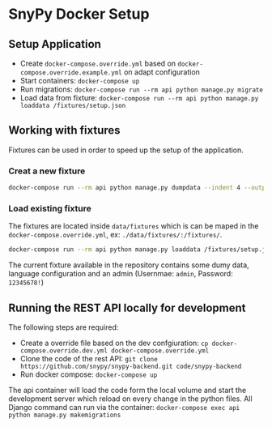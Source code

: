 # SnyPy Docker Setup

## Setup Application

* Create `docker-compose.override.yml` based on `docker-compose.override.example.yml` on adapt configuration
* Start containers: `docker-compose up`
* Run migrations: `docker-compose run --rm api python manage.py migrate`
* Load data from fixture: `docker-compose run --rm api python manage.py loaddata /fixtures/setup.json`

## Working with fixtures 

Fixtures can be used in order to speed up the setup of the application.

### Creat a new fixture

```bash
docker-compose run --rm api python manage.py dumpdata --indent 4 --output /fixtures/setup.json --natural-foreign --natural-primary auth users shares snippets teams
```

### Load existing fixture

The fixtures are located inside `data/fixtures` which is can be maped in the `docker-compose.override.yml`, ex: `./data/fixtures/:/fixtures/`.

```bash
docker-compose run --rm api python manage.py loaddata /fixtures/setup.json
```

The current fixture available in the repository contains some dumy data, language configuration and an admin (Usernmae: `admin`, Password: `12345678!`)

## Running the REST API locally for development

The following steps are required:

* Create a override file based on the dev confgiuration: `cp docker-compose.override.dev.yml docker-compose.override.yml`
* Clone the code of the rest API: `git clone https://github.com/snypy/snypy-backend.git code/snypy-backend`
* Run docker compose: `docker-compose up`

The api container will load the code form the local volume and start the development server which reload on every change in the python files. All Django command can run via the container: `docker-compose exec api python manage.py makemigrations`
